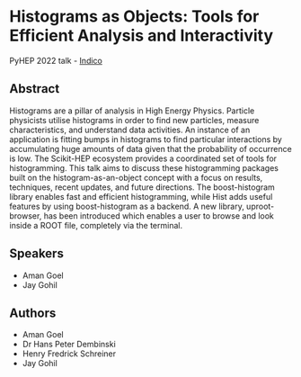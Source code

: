 # Histograms as Objects: Tools for Efficient Analysis and Interactivity

PyHEP 2022 talk - [Indico](https://indico.cern.ch/event/1150631/contributions/5014273/)

## Abstract

Histograms are a pillar of analysis in High Energy Physics. Particle physicists utilise histograms in order to find new particles, measure characteristics, and understand data activities. An instance of an application is fitting bumps in histograms to find particular interactions by accumulating huge amounts of data given that the probability of occurrence is low. The Scikit-HEP ecosystem provides a coordinated set of tools for histogramming. This talk aims to discuss these histogramming packages built on the histogram-as-an-object concept with a focus on results, techniques, recent updates, and future directions. The boost-histogram library enables fast and efficient histogramming, while Hist adds useful features by using boost-histogram as a backend. A new library, uproot-browser, has been introduced which enables a user to browse and look inside a ROOT file, completely via the terminal.

## Speakers

- Aman Goel
- Jay Gohil

## Authors

- Aman Goel
- Dr Hans Peter Dembinski
- Henry Fredrick Schreiner
- Jay Gohil

